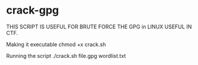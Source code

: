 # crack-gpg
THIS SCRIPT IS USEFUL FOR BRUTE FORCE THE GPG in LINUX USEFUL IN CTF.

Making it executable 
  chmod +x crack.sh
  
 Running the script
  ./crack.sh file.gpg wordlist.txt
